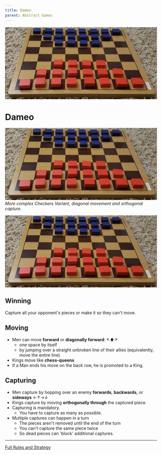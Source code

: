 ```yaml
---
title: Dameo
parent: Abstract Games
---
```


![](abstract-dameo.jpg)

# Dameo

![](abstract-dameo.jpg)  
*More complex Checkers Variant, diagonal movement and orthogonal capture.*

![](abstract-dameo.jpg)

## Winning
Capture all your opponent's pieces or make it so they can't move.

## Moving

- Men can move **forward** or **diagonally forward**: ↖⬆↗
    - one space by itself
    - by jumping over a straight  unbroken line of their allies (equivalently, move the entire line)
- Kings move like **chess-queens**
- If a Man ends his move on the back row, he is promoted to a King.

## Capturing

- Men capture by hopping over an enemy **forwards**, **backwards**, or **sideways** ←↑→↓
- Kings capture by moving **orthogonally through** the captured piece.
- Capturing is mandatory. 
    - You have to capture as many as possible.
- Multiple captures can happen in a turn
    - The pieces aren't removed until the end of the turn
    - You can't capture the same piece twice
    - So dead pieces can 'block' additional captures.

---

[Full Rules and Strategy](https://mindsports.nl/index.php/arena/dameo)